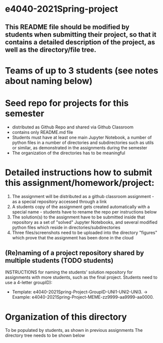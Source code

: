 # e4040-2021Spring-project

## This README file should be modified by students when submitting their project, so that it contains a detailed description of the project, as well as the directory/file tree.

# Teams of up to 3 students (see notes about naming below)

# Seed repo for projects for this semester
  - distributed as Github Repo and shared via Github Classroom
  - contains only README.md file
  - Students must have at least one main Jupyter Notebook, a number of python files in a number of directories and subdirectories such as utils or similar, as demonstrated in the assignments during the semester
  - The organization of the directories has to be meaningful

# Detailed instructions how to submit this assignment/homework/project:
1. The assignment will be distributed as a github classroom assignment - as a special repository accessed through a link
2. A students copy of the assignment gets created automatically with a special name - students have to rename the repo per instructions below
3. The solution(s) to the assignment have to be submitted inside that repository as a set of "solved" Jupyter Notebooks, and several modified python files which reside in directories/subdirectories
4. Three files/screenshots need to be uploaded into the directory "figures" which prove that the assignment has been done in the cloud

## (Re)naming of a project repository shared by multiple students (TODO students)
INSTRUCTIONS for naming the students' solution repository for assignments with more students, such as the final project. Students need to use a 4-letter groupID): 
* Template: e4040-2021Spring-Project-GroupID-UNI1-UNI2-UNI3. -> Example: e4040-2021Spring-Project-MEME-zz9999-aa9999-aa0000.

# Organization of this directory
To be populated by students, as shown in previous assignments
The directory tree needs to be shown below
